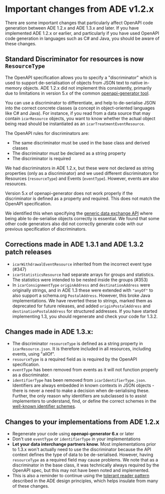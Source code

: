 # Important changes from ADE v1.2.x

There are some important changes that particularly affect OpenAPI code generation between ADE 1.2.x and ADE 1.3.x and later.
If you have implemented ADE 1.2.x or earlier, and particularly if you have used OpenAPI code generation in languages such as C# and Java, you should be aware of these changes.

## Standard Discriminator for resources is now `ResourceType`

The OpenAPI specification allows you to specify a "discriminator" which is used to support de-serialisation of objects from JSON text to native in-memory objects. ADE 1.2.x did not implement this consistently, primarily due to limitations in version 5.x of the common [openapi-generator tool](https://openapi-generator.tech/). 

You can use a discriminator to differentiate, and help to de-serialise JSON into the correct concrete classes (a concept in object-oriented languages like C# and Java). For instance, if you read from a data source that may contain `icarResource` objects, you want to know whether the actual object being read should be instantiated as an `icarTreatmentEventResource`. 

The OpenAPI rules for discriminators are:
* The same discriminator must be used in the base class and derived classes
* The discriminator must be declared as a string property
* The discriminator is required

We had discriminators in ADE 1.2.x, but these were not declared as string properties (only as a discriminator) and we used different discriminators for Resources (`resourceType`) and Events (`eventType`). However, events are also resources.

Version 5.x of openapi-generator does not work properly if the discriminator is defined as a property and required. This does not match the OpenAPI specification.

We identified this when specifying the [generic data exchange API](https://github.com/adewg/ICAR/blob/ADE-1/docs/generic-data-exchange-api.md) where being able to de-serialise objects correctly is essential. We found that some other code generators also did not correctly generate code with our previous specification of discriminators.

## Corrections made in ADE 1.3.1 and ADE 1.3.2 patch releases
* `icarWithdrawalEventResource` inherited from the incorrect event type (#347)
* `icarStatisticsResource` had separate arrays for groups and statistics. The statistics were intended to be nested inside the groups (#353)
* In `icarConsignmentType` `originAddress` and `destinationAddress` were originally strings, and in ADE 1.3 these were extended with `"anyOf"` to also support a schema.org `PostalAddress`. However, this broke Java implementations. We have reverted these to strings, marked them as deprecated for future releases, and added `originPostalAddress` and `destinationPostalAddress` for structured addresses. If you have started implementing 1.3, you should regenerate and check your code for 1.3.2.

## Changes made in ADE 1.3.x:
* The discriminator `resourceType` is defined as a string property in `icarResource.json`. It is therefore included in all resources, including events, using "allOf".
* `resourceType` is a required field as is required by the OpenAPI specification.
* `eventType` has been removed from events as it will not function properly as a discriminator.
* `identifierType` has been removed from `icarIdentifierType.json`. Identifiers are always embedded in known contexts in JSON objects - there is never a need to make a decision when de-serialising these. Further, the only reason why identifiers are subclassed is to assist implementers to understand, find, or define the correct schemes in the [well-known identifier schemes](https://github.com/adewg/ICAR/blob/ADE-1/well-known/identifier-types.md).

## Changes to your implementations from ADE 1.2.x
* Regenerate your code using **openapi-generator 6.x** or later
* Don't use `eventType` or `identifierType` in your implementations
* **Let your data interchange partners know.** Most implementations prior to 1.3.x won't actually need to use the discriminator because the API context defines the type of data to be de-serialised. However, having `resourceType` as a required field may cause problems. We note that as a discriminator in the base class, it was technically always required by the OpenAPI spec, but this may not have been noted and implemented.
* This is also a reminder to continue using the [tolerant reader pattern](https://github.com/adewg/ICAR/wiki/Design-Principles#user-content-fault-tolerance-and-extensibility) described in the ADE design principles, which helps insulate from many of these changes.
